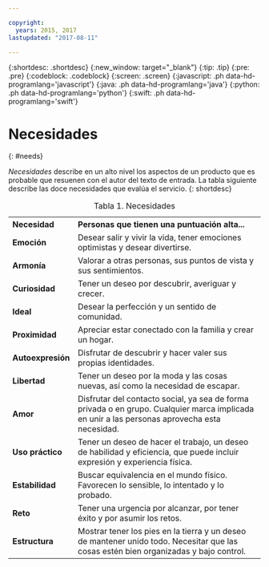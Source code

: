 ```yaml
---

copyright:
  years: 2015, 2017
lastupdated: "2017-08-11"

---
```


{:shortdesc: .shortdesc}
{:new_window: target="_blank"}
{:tip: .tip}
{:pre: .pre}
{:codeblock: .codeblock}
{:screen: .screen}
{:javascript: .ph data-hd-programlang='javascript'}
{:java: .ph data-hd-programlang='java'}
{:python: .ph data-hd-programlang='python'}
{:swift: .ph data-hd-programlang='swift'}

# Necesidades
{: #needs}

*Necesidades* describe en un alto nivel los aspectos de un producto que es probable que resuenen con el autor del texto de entrada. La tabla siguiente describe las doce necesidades que evalúa el servicio.
{: shortdesc}

<table>
  <caption>Tabla 1. Necesidades</caption>
  <tr>
    <th style="text-align:left">Necesidad</th>
    <th style="text-align:left">Personas que tienen una puntuación alta...</th>
  </tr>
  <tr>
    <td><strong>Emoción</strong></td>
    <td>Desear salir y vivir la vida, tener emociones optimistas y desear
      divertirse.</td>
  </tr>
  <tr>
    <td><strong>Armonía</strong></td>
    <td>Valorar a otras personas, sus puntos de vista y sus sentimientos.</td>
  </tr>
  <tr>
    <td><strong>Curiosidad</strong></td>
    <td>Tener un deseo por descubrir, averiguar y crecer.</td>
  </tr>
  <tr>
    <td><strong>Ideal</strong></td>
    <td>Desear la perfección y un sentido de comunidad.</td>
  </tr>
  <tr>
    <td><strong>Proximidad</strong></td>
    <td>Apreciar estar conectado con la familia y crear un hogar.</td>
  </tr>
  <tr>
    <td><strong>Autoexpresión</strong></td>
    <td>Disfrutar de descubrir y hacer valer sus propias identidades.</td>
  </tr>
  <tr>
    <td><strong>Libertad</strong></td>
    <td>Tener un deseo por la moda y las cosas nuevas, así como la necesidad de
      escapar.</td>
  </tr>
  <tr>
    <td><strong>Amor</strong></td>
    <td>Disfrutar del contacto social, ya sea de forma privada o en grupo. Cualquier marca
      implicada en unir a las personas aprovecha esta necesidad.</td>
  </tr>
  <tr>
    <td><strong>Uso práctico</strong></td>
    <td>Tener un deseo de hacer el trabajo, un deseo de habilidad y eficiencia,
      que puede incluir expresión y experiencia física.</td>
  </tr>
  <tr>
    <td><strong>Estabilidad</strong></td>
    <td>Buscar equivalencia en el mundo físico. Favorecen lo sensible,
      lo intentado y lo probado.</td>
  </tr>
  <tr>
    <td><strong>Reto</strong></td>
    <td>Tener una urgencia por alcanzar, por tener éxito y por asumir los retos.</td>
  </tr>
  <tr>
    <td><strong>Estructura</strong></td>
    <td>Mostrar tener los pies en la tierra y un deseo de mantener unido todo. Necesitar
      que las cosas estén bien organizadas y bajo control.</td>
  </tr>
</table>
